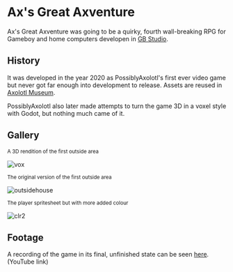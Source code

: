 # Ax's Great Axventure

Ax's Great Axventure was going to be a quirky, fourth wall-breaking RPG for Gameboy and home computers developen in [GB Studio](https://www.gbstudio.dev/). 

## History

It was developed in the year 2020 as PossiblyAxolotl's first ever video game but never got far enough into development to release. Assets are reused in [Axolotl Museum](/axolotl_museum).

PossiblyAxolotl also later made attempts to turn the game 3D in a voxel style with Godot, but nothing much came of it.

## Gallery

<sub>A 3D rendition of the first outside area</sub>

![vox](https://github.com/PossiblyAxolotl/PossiblyAxolotl-Wiki/assets/76883695/94b5885e-29eb-4c7d-bde9-c6bbe756e7e3)

<sub>The original version of the first outside area</sub>

![outsidehouse](https://github.com/PossiblyAxolotl/PossiblyAxolotl-Wiki/assets/76883695/3f86e839-11db-4bc7-9c43-f021c830334b)

<sub>The player spritesheet but with more added colour</sub>

![clr2](https://github.com/PossiblyAxolotl/PossiblyAxolotl-Wiki/assets/76883695/eb7421d3-bb0b-41af-afe4-75d6626a97a5)

## Footage

A recording of the game in its final, unfinished state can be seen [here](https://youtu.be/tfBxIFOeVNI). (YouTube link)
